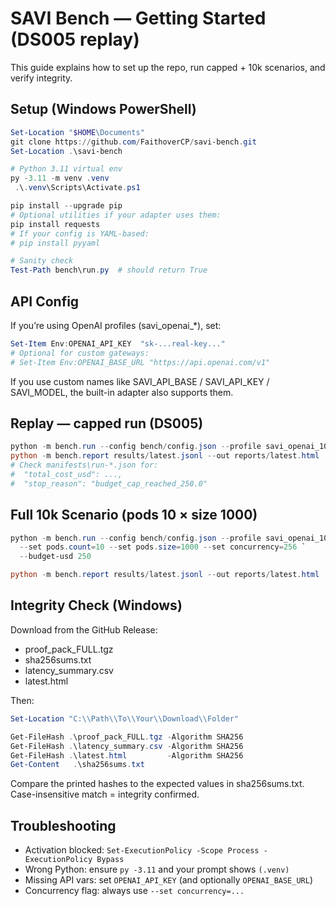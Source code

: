 # SAVI Bench — Getting Started (DS005 replay)

This guide explains how to set up the repo, run capped + 10k scenarios, and verify integrity.

## Setup (Windows PowerShell)

```powershell
Set-Location "$HOME\Documents"
git clone https://github.com/FaithoverCP/savi-bench.git
Set-Location .\savi-bench

# Python 3.11 virtual env
py -3.11 -m venv .venv
 .\.venv\Scripts\Activate.ps1

pip install --upgrade pip
# Optional utilities if your adapter uses them:
pip install requests
# If your config is YAML-based:
# pip install pyyaml

# Sanity check
Test-Path bench\run.py  # should return True
```

## API Config

If you’re using OpenAI profiles (savi_openai_*), set:

```powershell
Set-Item Env:OPENAI_API_KEY  "sk-...real-key..."
# Optional for custom gateways:
# Set-Item Env:OPENAI_BASE_URL "https://api.openai.com/v1"
```

If you use custom names like SAVI_API_BASE / SAVI_API_KEY / SAVI_MODEL, the built-in adapter also supports them.

## Replay — capped run (DS005)

```powershell
python -m bench.run --config bench/config.json --profile savi_openai_1000 --budget-usd 250
python -m bench.report results/latest.jsonl --out reports/latest.html
# Check manifests\run-*.json for:
#  "total_cost_usd": ...,
#  "stop_reason": "budget_cap_reached_250.0"
```

## Full 10k Scenario (pods 10 × size 1000)

```powershell
python -m bench.run --config bench/config.json --profile savi_openai_1000 `
  --set pods.count=10 --set pods.size=1000 --set concurrency=256 `
  --budget-usd 250

python -m bench.report results/latest.jsonl --out reports/latest.html
```

## Integrity Check (Windows)

Download from the GitHub Release:

- proof_pack_FULL.tgz
- sha256sums.txt
- latency_summary.csv
- latest.html

Then:

```powershell
Set-Location "C:\\Path\\To\\Your\\Download\\Folder"

Get-FileHash .\proof_pack_FULL.tgz -Algorithm SHA256
Get-FileHash .\latency_summary.csv -Algorithm SHA256
Get-FileHash .\latest.html         -Algorithm SHA256
Get-Content   .\sha256sums.txt
```

Compare the printed hashes to the expected values in sha256sums.txt.
Case-insensitive match = integrity confirmed.

## Troubleshooting

- Activation blocked: `Set-ExecutionPolicy -Scope Process -ExecutionPolicy Bypass`
- Wrong Python: ensure `py -3.11` and your prompt shows `(.venv)`
- Missing API vars: set `OPENAI_API_KEY` (and optionally `OPENAI_BASE_URL`)
- Concurrency flag: always use `--set concurrency=...`

